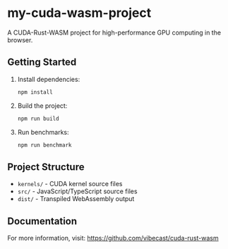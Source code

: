 # my-cuda-wasm-project

A CUDA-Rust-WASM project for high-performance GPU computing in the browser.

## Getting Started

1. Install dependencies:
   ```bash
   npm install
   ```

2. Build the project:
   ```bash
   npm run build
   ```

3. Run benchmarks:
   ```bash
   npm run benchmark
   ```

## Project Structure

- `kernels/` - CUDA kernel source files
- `src/` - JavaScript/TypeScript source files  
- `dist/` - Transpiled WebAssembly output

## Documentation

For more information, visit: https://github.com/vibecast/cuda-rust-wasm
